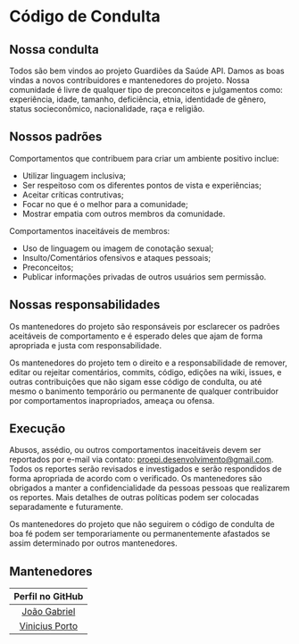 # Código de Condulta

## Nossa condulta

Todos são bem vindos ao projeto Guardiões da Saúde API. Damos as boas vindas a novos contribuidores e mantenedores do projeto. Nossa comunidade é 
livre de qualquer tipo de preconceitos e julgamentos como: experiência, idade, tamanho, deficiência, etnia, identidade de gênero, 
status socieconômico, nacionalidade, raça e religião.

## Nossos padrões

Comportamentos que contribuem para criar um ambiente positivo inclue:

* Utilizar linguagem inclusiva;
* Ser respeitoso com os diferentes pontos de vista e experiências;
* Aceitar críticas contrutivas;
* Focar no que é o melhor para a comunidade;
* Mostrar empatia com outros membros da comunidade.

Comportamentos inaceitáveis de membros:

* Uso de linguagem ou imagem de conotação sexual;
* Insulto/Comentários ofensivos e ataques pessoais;
* Preconceitos;
* Publicar informações privadas de outros usuários sem permissão.

## Nossas responsabilidades

Os mantenedores do projeto são responsáveis por esclarecer os padrões aceitáveis de comportamento e é esperado deles que ajam de 
forma apropriada e justa com responsabilidade.

Os mantenedores do projeto tem o direito e a responsabilidade de remover, editar ou rejeitar comentários, commits, código, 
edições na wiki, issues, e outras contribuições que não sigam esse código de condulta, ou até mesmo o banimento temporário ou 
permanente de qualquer contribuidor por comportamentos inapropriados, ameaça ou ofensa.

## Execução

Abusos, assédio, ou outros comportamentos inaceitáveis devem ser reportados por e-mail via contato: proepi.desenvolvimento@gmail.com. 
Todos os reportes serão revisados e investigados e serão respondidos de forma apropriada de acordo com o verificado. Os 
mantenedores são obrigados a manter a confidencialidade da pessoas pessoas que realizarem os reportes. Mais detalhes de 
outras políticas podem ser colocadas separadamente e futuramente.

Os mantenedores do projeto que não seguirem o código de condulta de boa fé podem ser temporariamente ou permanentemente 
afastados se assim determinado por outros mantenedores.

## Mantenedores

|Perfil no GitHub|
|:--------------:|
|[João Gabriel](https://github.com/gabrieldouurado)|
|[Vinicius Porto](https://github.com/ViniciusPuerto)|
